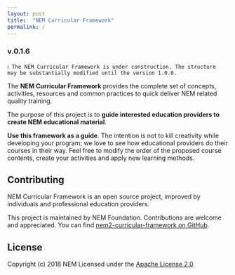 ```yaml
---
layout: post
title:  "NEM Curricular Framework"
permalink: /
---
```


### v.0.1.6

    ℹ️ The NEM Curricular Framework is under construction. The structure may be substantially modified until the version 1.0.0.
   
The **NEM Curricular Framework** provides the complete set of concepts, activities, resources and common practices to quick deliver NEM related quality training.

The purpose of this project is to **guide interested education providers to create NEM educational material**. 

**Use this framework as a guide**. The intention is not to kill creativity while developing your program; we love to see how educational providers do their courses in their way. Feel free to modify the order of the proposed course contents, create your activities and apply new learning methods.

## Contributing

NEM Curricular Framework is an open source project, improved by individuals and professional education providers.

This project is maintained by NEM Foundation. Contributions are welcome and appreciated. You can find [nem2-curricular-framework on GitHub][self].

## License

Copyright (c) 2018 NEM
Licensed under the [Apache License 2.0](LICENSE)

[self]: https://github.com/nemtech/nem2-curricular-framework
[self-github-pages]: https://nemtech.github.io/nem2-curricular-framework